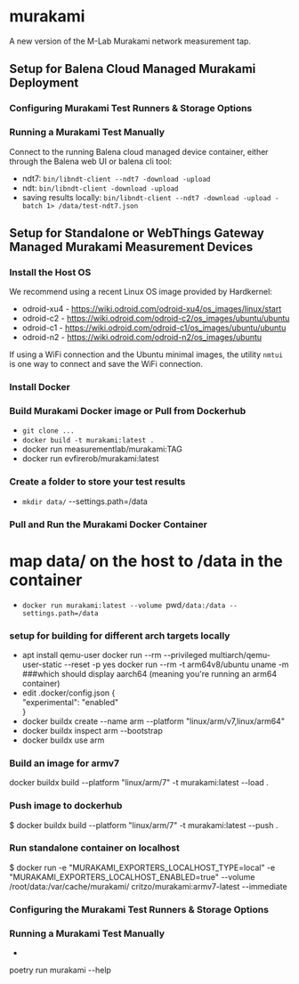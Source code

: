 # murakami
A new version of the M-Lab Murakami network measurement tap.


## Setup for Balena Cloud Managed Murakami Deployment

### Configuring Murakami Test Runners & Storage Options

### Running a Murakami Test Manually

Connect to the running Balena cloud managed device container, either through the Balena web UI or balena cli tool:

* ndt7: `bin/libndt-client --ndt7 -download -upload`
* ndt: `bin/libndt-client -download -upload`
* saving results locally: `bin/libndt-client --ndt7 -download -upload -batch 1> /data/test-ndt7.json`



## Setup for Standalone or WebThings Gateway Managed Murakami Measurement Devices 

### Install the Host OS

We recommend using a recent Linux OS image provided by Hardkernel:

* odroid-xu4 - https://wiki.odroid.com/odroid-xu4/os_images/linux/start
* odroid-c2 - https://wiki.odroid.com/odroid-c2/os_images/ubuntu/ubuntu
* odroid-c1 - https://wiki.odroid.com/odroid-c1/os_images/ubuntu/ubuntu
* odroid-n2 - https://wiki.odroid.com/odroid-n2/os_images/ubuntu

If using a WiFi connection and the Ubuntu minimal images, the utility `nmtui` is one way to connect and save the WiFi connection.

### Install Docker

### Build Murakami Docker image or Pull from Dockerhub

* `git clone ...`
* `docker build -t murakami:latest .`
* docker run measurementlab/murakami:TAG
* docker run evfirerob/murakami:latest

### Create a folder to store your test results

* `mkdir data/`
                           --settings.path=/data
### Pull and Run the Murakami Docker Container

# map data/ on the host to /data in the container
* `docker run murakami:latest --volume `pwd`/data:/data --settings.path=/data`  

### setup for building for different arch targets locally

- apt install qemu-user
docker run --rm --privileged multiarch/qemu-user-static --reset -p yes
docker run --rm -t arm64v8/ubuntu uname -m
###which should display aarch64 (meaning you're running an arm64 container)
- edit .docker/config.json
	{    
        "experimental": "enabled"    
	}    
- docker buildx create --name arm --platform "linux/arm/v7,linux/arm64"
- docker buildx inspect arm --bootstrap
- docker buildx use arm

### Build an image for armv7

docker buildx build --platform "linux/arm/7" -t murakami:latest --load .

### Push image to dockerhub

$ docker buildx build --platform "linux/arm/7" -t murakami:latest --push  .

### Run standalone container on localhost
$ docker run -e "MURAKAMI_EXPORTERS_LOCALHOST_TYPE=local" -e "MURAKAMI_EXPORTERS_LOCALHOST_ENABLED=true" --volume /root/data:/var/cache/murakami/ critzo/murakami:armv7-latest  --immediate


### Configuring the Murakami Test Runners & Storage Options


### Running a Murakami Test Manually

* 
poetry run murakami --help